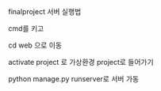 finalproject 서버 실행법

cmd를 키고

cd web 으로 이동

activate project 로 가상환경 project로 들어가기

python manage.py runserver로 서버 가동
